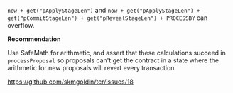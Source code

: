 `now + get("pApplyStageLen")` and `now + get("pApplyStageLen") + get("pCommitStageLen") + get("pRevealStageLen") + PROCESSBY` can overflow.

**Recommendation**

Use SafeMath for arithmetic, and assert that these calculations succeed in `processProposal` so proposals can't get the contract in a state where the arithmetic for new proposals will revert every transaction.

<https://github.com/skmgoldin/tcr/issues/18>
